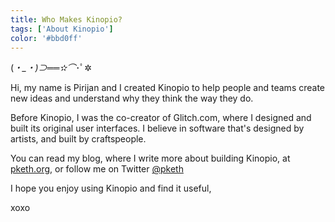 ```yaml
---
title: Who Makes Kinopio?
tags: ['About Kinopio']
color: '#bbd0ff'
---
```


(*・_・)⊃══✫⌒*･ﾟ✲

Hi, my name is Pirijan and I created Kinopio to help people and teams create new ideas and understand why they think the way they do.

Before Kinopio, I was the co-creator of Glitch.com, where I designed and built its original user interfaces. I believe in software that's designed by artists, and built by craftspeople.

You can read my blog, where I write more about building Kinopio, at [pketh.org](http://pketh.org), or follow me on Twitter [@pketh](http://twitter.com/pketh)

I hope you enjoy using Kinopio and find it useful,

xoxo
